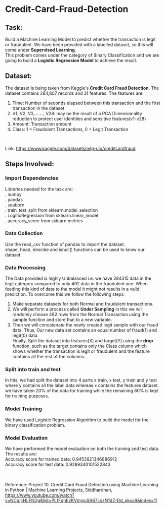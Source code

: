 # Credit-Card-Fraud-Detection
## Task:
Build a Machine Learning Model to predict whether the transaction is legit or fraudulent. We have been provided with a labelled dataset, so this will come under **Supervised Learning**.</br>
This problem comes under the category of Binary Classification and we are going to build a <b>Logistic Regression Model</b> to achieve the result. 
## Dataset:
The dataset is being taken from Kaggle's **Credit Card Fraud Detection**. The dataset contains 284,807 records and 31 features. The features are:</br>
1. Time: Number of seconds elapsed between this transaction and the first transaction in the dataset</br>
2. V1, V2, V3,......., V28: may be the result of a PCA Dimensionality reduction to protect user identities and sensitive features(v1-v28)</br>
3. Amount: Transaction amount</br>
4. Class: 1 = Fraudulent Transactions, 0 = Legit Transaction</br>
</br>

Link: https://www.kaggle.com/datasets/mlg-ulb/creditcardfraud

## Steps Involved:
### Import Dependencies
Libraries needed for the task are:</br>
. numpy</br>
. pandas</br>
. seaborn</br>
. train_test_split from sklearn.model_selection</br>
. LogiticRegression from sklearn.linear_model</br>
. accuracy_score from sklearn.metrics</br>
### Data Collection 
Use the read_csv function of pandas to import the dataset.</br>
shape, head, descibe and isnull() functions can be used to know our dataset.</br>
### Data Processing
The Data provided is highly Unbalanced i.e. we have 284315 data in the legit category compared to only 492 data in the fraudulent one. When feeding this kind of data to the model it might not results in a valid prediction. To overcome this we follow the following steps:</br>
1. Make separate datasets for both Normal and fraudulent transactions.</br>
2. We will perform a process called **Under Sampling** in this we will randomly choose 492 rows from the Normal Transaction using the sample function and store that to a new variable.</br>
3. Then we will concatenate the newly created legit sample with our fraud data. Thus, Our new data set contains an equal number of fraud(1) and legit(0) data.</br>
Finally, Split the dataset into features(X) and target(Y) using the **drop** function, such as the target contains only the Class column which shows whether the transaction is legit or fraudulent and the feature contains all the rest of the columns.</br>
### Split into train and test
In this, we had split the dataset into 4 parts x train, x test, y train and y test where y contains all the label data whereas x contains the features dataset.</br>
we have taken 20% of the data for training while the remaining 80% is kept for training purposes.
### Model Training
We have used Logistic Regression Algorithm to build the model for the binary classification problem.
### Model Evaluation
We have performed the model evaluation on both the training and test data. The results are:</br>
Accuracy score for trained data: 0.9453621346886912</br>
Accuracy score for test data: 0.9289340101522843
</br></br></br>

Reference: Project 10. Credit Card Fraud Detection using Machine Learning in Python | Machine Learning Projects, Siddhardhan, https://www.youtube.com/watch?v=NCgjcHLFNDg&list=PLfFghEzKVmjvuSA67LszN1dZ-Dd_pkus6&index=11

